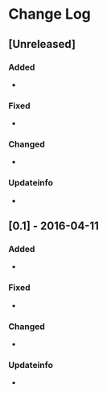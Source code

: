 # Change Log

## [Unreleased]

### Added
- 

### Fixed
- 

### Changed
- 

### Updateinfo
- 
 


## [0.1] - 2016-04-11
### Added
- 

### Fixed
- 

### Changed
- 

### Updateinfo
- 



